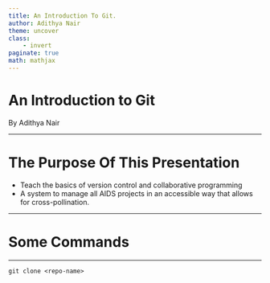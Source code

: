 ```yaml
---
title: An Introduction To Git.
author: Adithya Nair
theme: uncover 
class:
    - invert
paginate: true
math: mathjax
---
```


# An Introduction to Git

By Adithya Nair

---

# The Purpose Of This Presentation
- Teach the basics of version control and collaborative programming
- A system to manage all AIDS projects in an accessible way that allows for cross-pollination.

---
# Some Commands

---
```shell
git clone <repo-name>
```
